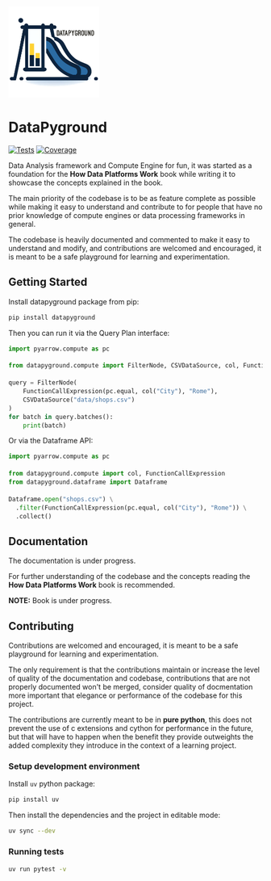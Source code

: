 <img src="docs/logo.png" alt="DataPyground" width="180"/>

# DataPyground

[![Tests](https://img.shields.io/github/actions/workflow/status/amol-/datapyground/pytest.yml?branch=main&label=tests)](https://github.com/amol-/datapyground/actions)
[![Coverage](https://img.shields.io/coveralls/github/amol-/datapyground)](https://coveralls.io/github/amol-/datapyground)

Data Analysis framework and Compute Engine for fun,
it was started as a foundation for the **How Data Platforms Work**
book while writing it to showcase the concepts explained in the book.

The main priority of the codebase is to be as feature complete
as possible while making it easy to understand and contribute to 
for people that have no prior knowledge of compute
engines or data processing frameworks in general.

The codebase is heavily documented and commented to make it easy to understand
and modify, and contributions are welcomed and encouraged, it is meant
to be a safe playground for learning and experimentation.

## Getting Started

Install datapyground package from pip:

```bash
pip install datapyground
```

Then you can run it via the Query Plan interface:

```python
import pyarrow.compute as pc

from datapyground.compute import FilterNode, CSVDataSource, col, FunctionCallExpression

query = FilterNode(
    FunctionCallExpression(pc.equal, col("City"), "Rome"),
    CSVDataSource("data/shops.csv")
)
for batch in query.batches():
    print(batch)
```

Or via the Dataframe API:

```python
import pyarrow.compute as pc

from datapyground.compute import col, FunctionCallExpression
from datapyground.dataframe import Dataframe

Dataframe.open("shops.csv") \
  .filter(FunctionCallExpression(pc.equal, col("City"), "Rome")) \
  .collect()
```

## Documentation

The documentation is under progress.

For further understanding of the codebase and the concepts
reading the **How Data Platforms Work** book is recommended.

**NOTE:** Book is under progress.

## Contributing

Contributions are welcomed and encouraged, it is meant
to be a safe playground for learning and experimentation.

The only requirement is that the contributions maintain
or increase the level of quality of the documentation and codebase,
contributions that are not properly documented won't be merged,
consider quality of docmentation more important that elegance or performance
of the codebase for this project.

The contributions are currently meant to be in **pure python**,
this does not prevent the use of c extensions and cython for performance
in the future, but that will have to happen when the benefit they provide
outweights the added complexity they introduce in the context of a learning
project.

### Setup development environment

Install `uv` python package:

```bash
pip install uv
```

Then install the dependencies and the project in editable mode:

```bash
uv sync --dev
```

### Running tests

```bash
uv run pytest -v
```
